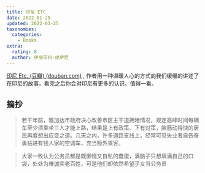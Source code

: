 ```yaml
---
title: 印尼 ETC
date: 2022-01-25
updated: 2022-03-25
taxonomies:
  categories:
    - Books
extra:
  rating: 8
  author: 伊丽莎白·皮萨尼
---
```


[印尼 Etc. (豆瓣) (douban.com)](https://book.douban.com/subject/34872741/) , 作者用一种温暖人心的方式向我们缓缓的讲述了在印尼的故事，看完之后你会对印尼有更多的认识。值得一看。

<!-- more -->

## 摘抄

> 若干年前，雅加达市政府决心改善市区主干道拥堵情况，规定高峰时间每辆车至少须乘坐三人才能上路，结果是上有政策、下有对策，脑筋动得快的居民再度想出应变之道。几天之内，许多道路支线上，经常可见失业者自告奋勇钻进有钱人家的空调车，充当额外乘客。

> 大家一致认为公务员都是既懒惰又自私的蠢蛋，满脑子只想填满自己的口袋，处处为难诚实老百姓，可是他们却依然希望子女当公务员
